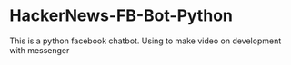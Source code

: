 # HackerNews-FB-Bot-Python
This is a python facebook chatbot. Using to make video on development with messenger
